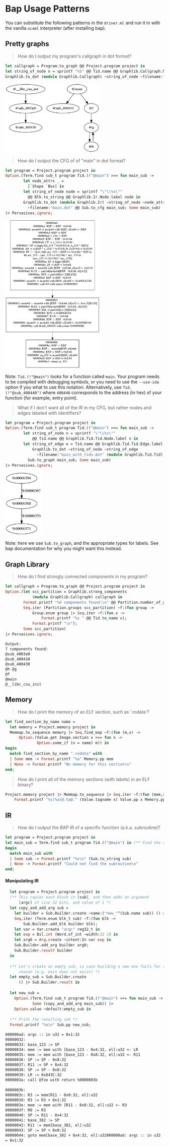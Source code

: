 # Bap Usage Patterns

You can substitute the following patterns in the `driver.ml` and run it in with the vanilla `ocaml` interpreter (after installing bap).

## Pretty graphs

> How do I output my program's callgraph in dot format?

```ocaml
let callgraph = Program.to_graph @@ Project.program project in
let string_of_node n = sprintf "%S" @@ Tid.name @@ Graphlib.Callgraph.Node.label n in
Graphlib.to_dot (module Graphlib.Callgraph) ~string_of_node ~filename:"callgraph.dot" callgraph;
```

<img src=/images/callgraph.png width=300 /><br>

> How do I output the CFG of of "main" in dot format?

```ocaml
let program = Project.program project in
Option.(Term.find sub_t program Tid.(!"@main") >>= fun main_sub ->
        let node_attrs _ =
          [`Shape `Box] in
        let string_of_node node = sprintf "\"\\%s\""
          @@ Blk.to_string @@ Graphlib.Ir.Node.label node in
        Graphlib.to_dot (module Graphlib.Ir) ~string_of_node ~node_attrs
          ~filename:"main.dot" @@ Sub.to_cfg main_sub; Some main_sub)
|> Pervasives.ignore;
```

<img src=/images/main.png width=300 /><br>

Note: `Tid.(!"@main")` looks for a function called `main`. Your program needs to be compiled with debugging symbols, or you need to use the `--use-ida` option if you what to use this notation. Alternatively, use `Tid.(!"@sub_400440")` where `400440` corresponds to the address (in hex) of your function (for example, entry point).

> What if I don't want all of the IR in my CFG, but rather nodes and edges labeled with identifiers?

```ocaml
let program = Project.program project in
Option.(Term.find sub_t program Tid.(!"@main") >>= fun main_sub ->
        let string_of_node n = sprintf "\"\\%s\""
            @@ Tid.name @@ Graphlib.Tid.Tid.Node.label n in
        let string_of_edge e = Tid.name @@ Graphlib.Tid.Tid.Edge.label e in
            Graphlib.to_dot ~string_of_node ~string_of_edge
              ~filename:"main_with_tids.dot" (module Graphlib.Tid.Tid) @@
          Sub.to_graph main_sub; Some main_sub)
|> Pervasives.ignore;
```

<img src=/images/tid_only_graph.png height=200 /><br>

Note: here we use `Sub.to_graph`, and the appropriate types for labels. See bap documentation for why you might want this instead.

## Graph Library

> How do I find strongly connected components in my program?

```ocaml
let callgraph = Program.to_graph @@ Project.program project in
Option.(let scc_partition = Graphlib.strong_components
            (module Graphlib.Callgraph) callgraph in
        Format.printf "%d components found:\n" @@ Partition.number_of_groups scc_partition;
        Seq.iter (Partition.groups scc_partition) ~f:(fun group ->
            Group.enum group |> Seq.iter ~f:(fun x ->
                Format.printf "%s " @@ Tid.to_name x);
            Format.printf "\n");
        Some scc_partition)
|> Pervasives.ignore;
```

```
Output:
7 components found:
@sub_4003e0
@sub_400410
@sub_400430
@h @g
@f
@main
@__libc_csu_init
```

## Memory

> How do I print the memory of an ELF section, such as '.rodata'?

```ocaml
let find_section_by_name name =
  let memory = Project.memory project in
  Memmap.to_sequence memory |> Seq.find_map ~f:(fun (m,x) ->
      Option.(Value.get Image.section x >>= fun n ->
              Option.some_if (n = name) m)) in
begin
  match find_section_by_name ".rodata" with
  | Some mem -> Format.printf "%a" Memory.pp mem
  | None -> Format.printf "No memory for this section\n"
end;
```

> How do I print all of the memory sections (with labels) in an ELF binary?

```ocaml
Project.memory project |> Memmap.to_sequence |> Seq.iter ~f:(fun (mem,x) ->
    Format.printf "%s(%a)@.%a@." (Value.tagname x) Value.pp x Memory.pp mem);
```

## IR

> How do I output the BAP IR of a specific function (a.k.a. subroutine)?

```ocaml
let program = Project.program project in
let main_sub = Term.find sub_t program Tid.(!"@main") in (** Find the subroutine called 'main' *)
begin
  match main_sub with
  | Some sub -> Format.printf "%s\n" (Sub.to_string sub)
  | None -> Format.printf "Could not find the subroutine\n"
end;
```

#### Manipulating IR

```ocaml
  let program = Project.program project in
  (** This copies each block in [sub], and then adds an argument
      [argc] of size 32 bits, and value of 1 *)
  let copy_and_add_arg sub =
    let builder = Sub.Builder.create ~name:("new_"^(Sub.name sub)) () in
    Seq.iter (Term.enum blk_t sub) ~f:(fun blk ->
        Sub.Builder.add_blk builder blk);
    let var = Var.create "argc" reg32_t in
    let exp = Bil.int (Word.of_int ~width:32 1) in
    let arg0 = Arg.create ~intent:In var exp in
    Sub.Builder.add_arg builder arg0;
    Sub.Builder.result builder
  in

  (** Let's create an empty sub, in case building a new one fails for some
      reason (e.g. main does not exist) *)
  let empty_sub = Sub.Builder.create
      () |> Sub.Builder.result in

  let new_sub =
    Option.(Term.find sub_t program Tid.(!"@main") >>= fun main_sub ->
            Some (copy_and_add_arg main_sub)) |>
    Option.value ~default:empty_sub in

  (** Print the resulting sub *)
  Format.printf "%a\n" Sub.pp new_sub;
```

```
000000ad: argc :: in u32 = 0x1:32
00000032:
00000033: base_123 := SP
00000034: mem := mem with [base_123 - 0x4:32, el]:u32 <- LR
00000035: mem := mem with [base_123 - 0x8:32, el]:u32 <- R11
00000036: SP := SP - 0x8:32
00000037: R11 := SP + 0x4:32
00000038: SP := SP - 0x8:32
00000039: LR := 0x843C:32
0000003a: call @foo with return %0000003b

0000003b:
0000003c: R3 := mem[R11 - 0x8:32, el]:u32
0000003d: R3 := R3 + 0x1:32
0000003e: mem := mem with [R11 - 0x8:32, el]:u32 <- R3
0000003f: R0 := R3
00000040: SP := R11 - 0x4:32
00000041: base_382 := SP
00000042: R11 := mem[base_382, el]:u32
00000043: SP := SP + 0x8:32
00000044: goto mem[base_382 + 0x4:32, el]:u32000000ad: argc :: in u32 = 0x1:32
```
